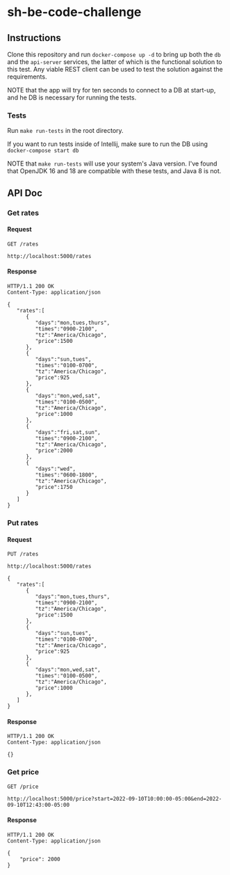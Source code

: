 # sh-be-code-challenge

## Instructions

Clone this repository and run `docker-compose up -d` to bring up both the `db` and the `api-server` services, the latter of which is the functional solution to this test.  Any viable REST client can be used to test the solution against the requirements.

NOTE that the app will try for ten seconds to connect to a DB at start-up, and he DB is necessary for running the tests.

### Tests

Run `make run-tests` in the root directory.

If you want to run tests inside of Intellij, make sure to run the DB using `docker-compose start db`

NOTE that `make run-tests` will use your system's Java version.  I've found that OpenJDK 16 and 18 are compatible with these tests, and Java 8 is not. 

## API Doc

### Get rates

#### Request

`GET /rates`

    http://localhost:5000/rates

#### Response

    HTTP/1.1 200 OK
    Content-Type: application/json

    {
       "rates":[
          {
             "days":"mon,tues,thurs",
             "times":"0900-2100",
             "tz":"America/Chicago",
             "price":1500
          },
          {
             "days":"sun,tues",
             "times":"0100-0700",
             "tz":"America/Chicago",
             "price":925
          },
          {
             "days":"mon,wed,sat",
             "times":"0100-0500",
             "tz":"America/Chicago",
             "price":1000
          },
          {
             "days":"fri,sat,sun",
             "times":"0900-2100",
             "tz":"America/Chicago",
             "price":2000
          },
          {
             "days":"wed",
             "times":"0600-1800",
             "tz":"America/Chicago",
             "price":1750
          }
       ]
    }

### Put rates

#### Request

`PUT /rates`

    http://localhost:5000/rates

    {
       "rates":[
          {
             "days":"mon,tues,thurs",
             "times":"0900-2100",
             "tz":"America/Chicago",
             "price":1500
          },
          {
             "days":"sun,tues",
             "times":"0100-0700",
             "tz":"America/Chicago",
             "price":925
          },
          {
             "days":"mon,wed,sat",
             "times":"0100-0500",
             "tz":"America/Chicago",
             "price":1000
          },
       ]
    }
    

#### Response

    HTTP/1.1 200 OK
    Content-Type: application/json

    {}

### Get price

`GET /price`

    http://localhost:5000/price?start=2022-09-10T10:00:00-05:00&end=2022-09-10T12:43:00-05:00

#### Response

    HTTP/1.1 200 OK
    Content-Type: application/json

    {
        "price": 2000
    }
